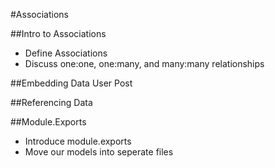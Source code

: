 #Associations

##Intro to Associations
*   Define Associations
*   Discuss one:one, one:many, and many:many relationships

##Embedding Data
User
Post

##Referencing Data

##Module.Exports
*   Introduce module.exports
*   Move our models into seperate files